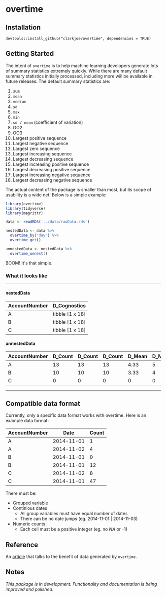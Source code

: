 # overtime

## Installation
`devtools::install_github("clarkjoe/overtime", dependencies = TRUE)`

## Getting Started

The intent of `overtime` is to help machine learning developers generate lots of summary statistics extremely quickly. While there are many default summary statistics initially processed, including more will be available in future releases. The default summary statistics are:

1. `sum`
2. `mean`
3. `median`
4. `sd`
5. `max`
6. `min`
7. `sd / mean` (coefficient of variation)
8. OO2
9. OO3
10. Largest positive sequence
11. Largest negative sequence
12. Largest zero sequence
13. Largest increasing sequence
14. Largest decreasing sequence
15. Largest increasing positive sequence
16. Largest decreasing positive sequence
17. Largest increasing negative sequence
18. Largest decreasing negative sequence

The actual content of the package is smaller than most, but its scope of usability is a wide net. Below is a simple example:

```R
library(overtime)
library(tidyverse)
library(magrittr)

data <- readRDS('../data/rawData.rds')

nestedData <- data %>%
  overtime_by("day") %>%
  overtime_get()

unnestedData <- nestedData %>%
  overtime_unnest()
```

BOOM! It's that simple.

### What it looks like

-----

#### nestedData
| AccountNumber | D_Cognostics    |
| ------------- | --------------- |
| A             | tibble [1 x 18] |
| B             | tibble [1 x 18] |
| C             | tibble [1 x 18] |

#### unnestedData
| AccountNumber | D_Count | D_Count | D_Count | D_Mean  | D_Median | D_SD | D_Max | D_Min | ... |
| ------------- | ------- | ------- | ------- | ------- | -------- | ---- | ----- | ----- | --- |
| A             | 13      | 13      | 13      | 4.33    | 5        | 3.06 | 7     | 1     | ... |
| B             | 10      | 10      | 10      | 3.33    | 4        | 2.08 | 5     | 1     | ... |
| C             | 0       | 0       | 0       | 0       | 0        | 0    | 0     | 0     | ... |

-----

## Compatible data format
Currently, only a specific data format works with overtime. Here is an example data format:

| AccountNumber | Date       | Count |
| ------------- | ---------- | ----- |
| A             | 2014-11-01 | 1     |
| A             | 2014-11-02 | 4     |
| B             | 2014-11-01 | 0     |
| B             | 2014-11-01 | 12    |
| C             | 2014-11-02 | 8     |
| C             | 2014-11-01 | 47    |

There must be:
  * Grouped variable
  * Continious dates
    * All group variables must have equal number of dates
    * There can be no date jumps (eg. 2014-11-01 | 2014-11-03)
  * Numeric counts
    * Each cell must be a positive integer (eg. no _NA_ or -1)

## Reference
An [article](https://blog.appliedai.com/synthetic-data/#why) that talks to the benefit of data generated by `overtime`.

## Notes
_This package is in development. Functionality and documentation is being improved and polished_.
